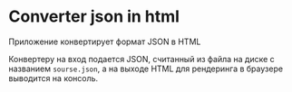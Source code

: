 # Converter json in html
Приложение конвертирует формат JSON в HTML


Конвертеру на вход подается JSON, считанный из файла на диске с названием `sourse.json`, а на выходе HTML для рендеринга в браузере выводится на консоль.